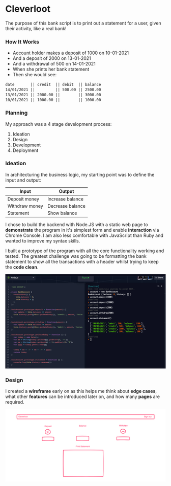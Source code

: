 # Cleverloot

The purpose of this bank script is to print out a statement for a user, given their activity, like a real bank!  
  
### How It Works

* Account holder makes a deposit of 1000 on 10-01-2021 
* And a deposit of 2000 on 13-01-2021  
* And a withdrawal of 500 on 14-01-2021
* When she prints her bank statement  
* Then she would see:  

```
date       || credit  || debit  || balance  
14/01/2021 ||         || 500.00 || 2500.00  
13/01/2021 || 2000.00 ||        || 3000.00  
10/01/2021 || 1000.00 ||        || 1000.00  
```

### Planning 

My approach was a 4 stage development process:

1. Ideation
2. Design 
3. Development 
4. Deployment 

### Ideation 

In architecturing the business logic, my starting point was to define the input and output:

| Input          | Output           |
| ---------------|----------------- |
| Deposit money  | Increase balance |
| Withdraw money | Decrease balance |
| Statement      | Show balance     |

I chose to build the backend with Node.JS with a static web page to **demonstrate** the program in
it's simplest form and enable **interaction** via Chrome Console. I am also less comfortable with 
JavaScript than Ruby and wanted to improve my syntax skills. 

I built a prototype of the program with all the core functionality working and tested. The greatest
challenge was going to be formatting the bank statement to show all the transactions with a header
whilst trying to keep the **code clean**. 

![Alt text](images/Node-JS-screenshot2.png?raw=true)

### Design 

I created a **wireframe** early on as this helps me think about **edge cases**, what other **features** can 
be introduced later on, and how many **pages** are required. 

![Alt text](images/Wireframe.png?raw=true)


